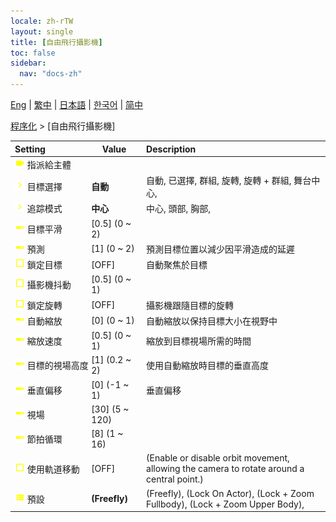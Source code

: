 ```yaml
---
locale: zh-rTW
layout: single
title: [自由飛行攝影機]
toc: false
sidebar:
  nav: "docs-zh"
---
```

[Eng](/dancexr/menu/2025.4/motion/freefly_cam) | [繁中](/tw/dancexr/menu/2025.4/motion/freefly_cam) | [日本語](/jp/dancexr/menu/2025.4/motion/freefly_cam) | [한국어](/kr/dancexr/menu/2025.4/motion/freefly_cam) | [简中](/zh/dancexr/menu/2025.4/motion/freefly_cam)

[程序化](../menu#程序化) > [自由飛行攝影機]



| Setting | Value | Description |
| :--- | --- | :--- |
|<nobr>![videocam icon](/images/icon/ic_videocam.png) 指派給主體</nobr>|| 
|<nobr>![chevron icon](/images/icon/ic_chevron.png) 目標選擇</nobr>| **自動** | 自動, 已選擇, 群組, 旋轉, 旋轉 + 群組, 舞台中心,  |
|<nobr>![chevron icon](/images/icon/ic_chevron.png) 追踪模式</nobr>| **中心** | 中心, 頭部, 胸部,  |
|<nobr>![slider icon](/images/icon/ic_slider.png) 目標平滑</nobr>| [0.5] (0 ~ 2) | 
|<nobr>![slider icon](/images/icon/ic_slider.png) 預測</nobr>| [1] (0 ~ 2) | 預測目標位置以減少因平滑造成的延遲
|<nobr>![check_off icon](/images/icon/ic_check_off.png) 鎖定目標</nobr>| [OFF] | 自動聚焦於目標
|<nobr>![check_off icon](/images/icon/ic_check_off.png) 攝影機抖動</nobr>| [0.5] (0 ~ 1) | 
|<nobr>![check_off icon](/images/icon/ic_check_off.png) 鎖定旋轉</nobr>| [OFF] | 攝影機跟隨目標的旋轉
|<nobr>![slider icon](/images/icon/ic_slider.png) 自動縮放</nobr>| [0] (0 ~ 1) | 自動縮放以保持目標大小在視野中
|<nobr>![slider icon](/images/icon/ic_slider.png) 縮放速度</nobr>| [0.5] (0 ~ 1) | 縮放到目標視場所需的時間
|<nobr>![slider icon](/images/icon/ic_slider.png) 目標的視場高度</nobr>| [1] (0.2 ~ 2) | 使用自動縮放時目標的垂直高度
|<nobr>![slider icon](/images/icon/ic_slider.png) 垂直偏移</nobr>| [0] (-1 ~ 1) | 垂直偏移
|<nobr>![slider icon](/images/icon/ic_slider.png) 視場</nobr>| [30] (5 ~ 120) | 
|<nobr>![slider icon](/images/icon/ic_slider.png) 節拍循環</nobr>| [8] (1 ~ 16) | 
|<nobr>![check_off icon](/images/icon/ic_check_off.png) 使用軌道移動</nobr>| [OFF] | (Enable or disable orbit movement, allowing the camera to rotate around a central point.)
|<nobr>![list icon](/images/icon/ic_list.png) 預設</nobr>| **(Freefly)** | (Freefly), (Lock On Actor), (Lock + Zoom Fullbody), (Lock + Zoom Upper Body),  |
